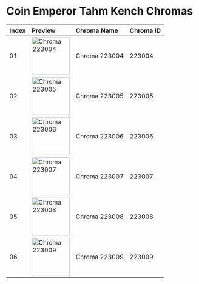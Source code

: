 # Coin Emperor Tahm Kench Chromas

| Index | Preview | Chroma Name | Chroma ID |
|:---|:---|:---|:---|
| 01 | <img src='https://raw.communitydragon.org/latest/plugins/rcp-be-lol-game-data/global/default/v1/champion-chroma-images/223/223004.png' alt='Chroma 223004' width='100'> | Chroma 223004 | 223004 |
| 02 | <img src='https://raw.communitydragon.org/latest/plugins/rcp-be-lol-game-data/global/default/v1/champion-chroma-images/223/223005.png' alt='Chroma 223005' width='100'> | Chroma 223005 | 223005 |
| 03 | <img src='https://raw.communitydragon.org/latest/plugins/rcp-be-lol-game-data/global/default/v1/champion-chroma-images/223/223006.png' alt='Chroma 223006' width='100'> | Chroma 223006 | 223006 |
| 04 | <img src='https://raw.communitydragon.org/latest/plugins/rcp-be-lol-game-data/global/default/v1/champion-chroma-images/223/223007.png' alt='Chroma 223007' width='100'> | Chroma 223007 | 223007 |
| 05 | <img src='https://raw.communitydragon.org/latest/plugins/rcp-be-lol-game-data/global/default/v1/champion-chroma-images/223/223008.png' alt='Chroma 223008' width='100'> | Chroma 223008 | 223008 |
| 06 | <img src='https://raw.communitydragon.org/latest/plugins/rcp-be-lol-game-data/global/default/v1/champion-chroma-images/223/223009.png' alt='Chroma 223009' width='100'> | Chroma 223009 | 223009 |
